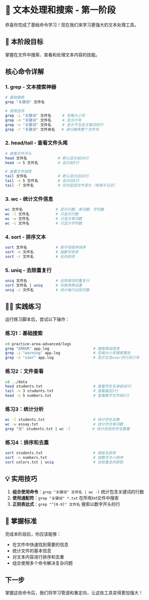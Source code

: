 # 📝 文本处理和搜索 - 第一阶段

恭喜你完成了基础命令学习！现在我们来学习更强大的文本处理工具。

## 🎯 本阶段目标
掌握在文件中搜索、查看和处理文本内容的技能。

## 核心命令详解

### 1. grep - 文本搜索神器
```bash
# 基础搜索
grep "关键词" 文件名

# 常用选项
grep -i "关键词" 文件名     # 忽略大小写
grep -n "关键词" 文件名     # 显示行号
grep -v "关键词" 文件名     # 显示不包含关键词的行
grep -r "关键词" 文件夹名   # 递归搜索整个文件夹
```

### 2. head/tail - 查看文件头尾
```bash
# 查看文件开头
head 文件名              # 默认显示前10行
head -n 5 文件名         # 显示前5行

# 查看文件结尾
tail 文件名              # 默认显示后10行
tail -n 5 文件名         # 显示后5行
tail -f 文件名           # 实时监控文件变化（常用于日志）
```

### 3. wc - 统计文件信息
```bash
wc 文件名               # 显示行数、单词数、字符数
wc -l 文件名            # 只显示行数
wc -w 文件名            # 只显示单词数
wc -c 文件名            # 只显示字符数
```

### 4. sort - 排序文本
```bash
sort 文件名             # 按字母顺序排序
sort -n 文件名          # 按数字排序
sort -r 文件名          # 反向排序
```

### 5. uniq - 去除重复行
```bash
uniq 文件名             # 去除相邻的重复行
sort 文件名 | uniq      # 先排序再去重
uniq -c 文件名          # 统计每行出现次数
```

## 🏃‍♂️ 实践练习

运行练习脚本后，尝试以下操作：

### 练习1：基础搜索
```bash
cd practice-area-advanced/logs
grep "ERROR" app.log                    # 搜索错误信息
grep -i "warning" app.log               # 忽略大小写搜索警告
grep -n "user" app.log                  # 显示包含user的行及行号
```

### 练习2：文件查看
```bash
cd ../data
head students.txt                       # 查看学生名单前10行
tail -n 3 students.txt                  # 查看最后3行
head -n 5 numbers.txt                   # 查看数字文件前5行
```

### 练习3：统计分析
```bash
wc -l students.txt                      # 统计学生总数
wc -w essay.txt                         # 统计作文单词数
grep "张" students.txt | wc -l          # 统计姓张的学生数量
```

### 练习4：排序和去重
```bash
sort students.txt                       # 按姓名排序
sort -n numbers.txt                     # 按数字大小排序
sort colors.txt | uniq                  # 去除重复的颜色
```

## 💡 实用技巧

1. **组合使用命令**：`grep "关键词" 文件名 | wc -l` 统计包含关键词的行数
2. **使用通配符**：`grep "关键词" *.txt` 在所有txt文件中搜索
3. **正则表达式**：`grep "^[0-9]" 文件名` 搜索以数字开头的行

## 🎯 掌握标准
完成本阶段后，你应该能够：
- 在文件中快速找到需要的信息
- 统计文件的基本信息
- 对文本内容进行排序和去重
- 组合使用多个命令解决复杂问题

## 下一步
掌握这些命令后，我们将学习管道和重定向，让这些工具变得更加强大！
